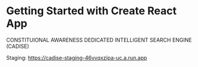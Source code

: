 # Getting Started with Create React App

CONSTITUIONAL AWARENESS DEDICATED INTELLIGENT SEARCH ENGINE (CADISE)

Staging: https://cadise-staging-46vvqxzipa-uc.a.run.app
